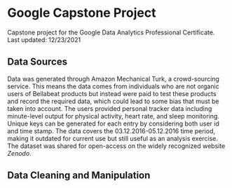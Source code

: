 # Google Capstone Project
Capstone project for the Google Data Analytics Professional Certificate.
Last updated: 12/23/2021

## Data Sources

Data was generated through Amazon Mechanical Turk, a crowd-sourcing service. This means the data comes from individuals who are not organic users of Bellabeat products but instead were paid to test these products and record the required data, which could lead to some bias that must be taken into account. The users provided personal tracker data including minute-level output for physical activity, heart rate, and sleep monitoring. Unique keys can be generated for each entry by considering both user id and time stamp. The data covers the 03.12.2016-05.12.2016 time period, making it outdated for current use but still useful as an analysis exercise. The dataset was shared for open-access on the widely recognized website *Zenodo*.

## Data Cleaning and Manipulation

